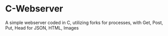 # C-Webserver
 A simple webserver coded in C, utilizing forks for processes, with Get, Post, Put, Head for JSON, HTML, Images
